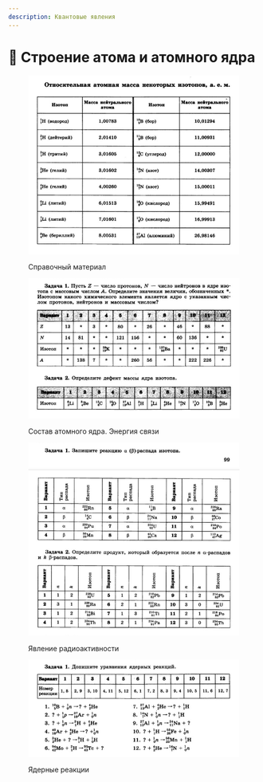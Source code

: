 ```yaml
---
description: Квантовые явления
---
```


# 📗 Строение атома и атомного ядра

<figure><img src="../../../.gitbook/assets/image (16).png" alt=""><figcaption><p>Справочный материал</p></figcaption></figure>

<figure><img src="../../../.gitbook/assets/image (18).png" alt=""><figcaption><p>Состав атомного ядра. Энергия связи</p></figcaption></figure>

<figure><img src="../../../.gitbook/assets/image (19).png" alt=""><figcaption><p>Явление радиоактивности</p></figcaption></figure>

<figure><img src="../../../.gitbook/assets/image (20).png" alt=""><figcaption><p>Ядерные реакции</p></figcaption></figure>
